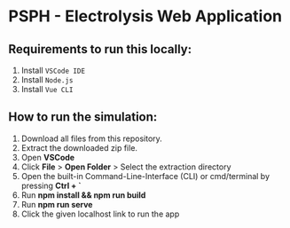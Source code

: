 # PSPH - Electrolysis Web Application

## Requirements to run this locally:
1. Install ```VSCode IDE```
2. Install ```Node.js```
3. Install ```Vue CLI```
## How to run the simulation:

1. Download all files from this repository.
2. Extract the downloaded zip file.
3. Open **VSCode**
4. Click **File** > **Open Folder** > Select the extraction directory
5. Open the built-in Command-Line-Interface (CLI) or cmd/terminal by pressing **Ctrl + `**
6. Run **npm install && npm run build**
7. Run **npm run serve**
8. Click the given localhost link to run the app


